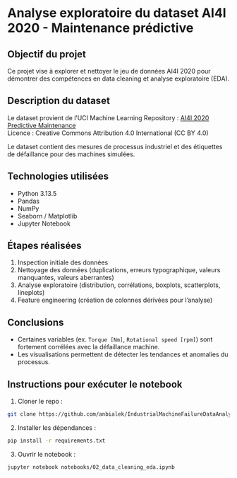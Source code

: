 # Analyse exploratoire du dataset AI4I 2020 - Maintenance prédictive

## Objectif du projet
Ce projet vise à explorer et nettoyer le jeu de données AI4I 2020 pour démontrer des compétences en data cleaning et analyse exploratoire (EDA).

## Description du dataset
Le dataset provient de l’UCI Machine Learning Repository : [AI4I 2020 Predictive Maintenance](https://doi.org/10.24432/C5HS5C)  
Licence : Creative Commons Attribution 4.0 International (CC BY 4.0)

Le dataset contient des mesures de processus industriel et des étiquettes de défaillance pour des machines simulées.

## Technologies utilisées
- Python 3.13.5
- Pandas
- NumPy
- Seaborn / Matplotlib
- Jupyter Notebook

## Étapes réalisées
1. Inspection initiale des données
2. Nettoyage des données (duplications, erreurs typographique, valeurs manquantes, valeurs aberrantes)
3. Analyse exploratoire (distribution, corrélations, boxplots, scatterplots, lineplots)
4. Feature engineering (création de colonnes dérivées pour l’analyse)

## Conclusions
- Certaines variables (ex. `Torque [Nm]`, `Rotational speed [rpm]`) sont fortement corrélées avec la défaillance machine.
- Les visualisations permettent de détecter les tendances et anomalies du processus.

## Instructions pour exécuter le notebook
1. Cloner le repo :
```bash
git clone https://github.com/anbialek/IndustrialMachineFailureDataAnalysis.git
```
2. Installer les dépendances :
```bash
pip install -r requirements.txt
```
3. Ouvrir le notebook :
```bash
jupyter notebook notebooks/02_data_cleaning_eda.ipynb
```